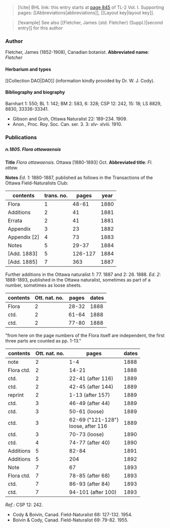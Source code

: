 > [!cite] BHL link: this entry starts at [page 845](https://www.biodiversitylibrary.org/page/33120976) of TL-2 Vol. I.
> Supporting pages: [[Abbreviations|abbreviations]], [[Layout key|layout key]].

> [!example] See also [[Fletcher, James {std. Fletcher} (Suppl.)|second entry]] for this author

### Author

Fletcher, James (1852-1908), Canadian botanist. 
**Abbreviated name**: *Fletcher*

#### Herbarium and types

[[Collection DAO|DAO]] (information kindly provided by Dr. W. J. Cody).

#### Bibliography and biography

Barnhart 1: 550; BL 1: 142; BM 2: 583, 6: 328; CSP 12: 242, 15: 18; LS 8829, 8830, 33336-33341.
- Gibson and Groh, Ottawa Naturalist 22: 189-234. 1909.
- Anon., Proc. Roy. Soc. Can. ser. 3. 3: xlv- xlviii. 1910.

### Publications

##### n.1805. Flora ottawaensis

**Title**
*Flora ottawaensis*. Ottawa \[1880-1893\] Oct.
**Abbreviated title**: *Fl. ottaw.*

**Notes**
*Ed. 1*: 1880-1887, published as follows in the Transactions of the Ottawa Field-Naturalists Club:

|contents	|trans. no.	|pages	|year|
|---	|---	|---	|---	|
|Flora	|1	|48-61	|1880|
|Additions	|2	|41	|1881|
|Errata	|2	|41	|1881|
|Appendix	|3	|23	|1882|
|Appendix \[2\]	|4	|73	|1883|
|Notes	|5	|29-37	|1884|
|\[Add. 1883\]	|5	|126-127	|1884|
|\[Add. 1885\]	|7	|363	|1887|

Further additions in the Ottawa naturalist 1: 77. 1887 and 2: 26. 1888.
*Ed. 2*: 1888-1893, published in the Ottawa naturalist, sometimes as part of a number, sometimes as loose sheets.

|contents	|Ott. nat. no.	|pages	|dates|
|---	|---	|---	|---	|
|Flora	|2	|28-32	|1888|
|ctd.	|2	|61-64	|1888|
|ctd.	|2	|77-80	|1888|

"from here on the page numbers of the Flora itself are independent, the first three parts are counted as pp. 1-13."

|contents	|Ott. nat. no.	|pages	|dates|
|---	|---	|---	|---	|
|note	|2	|1-4	|1888|
|Flora ctd.	|2	|14-21	|1888|
|ctd.	|2	|22-41 (after 116)	|1889|
|ctd.	|2	|42-45 (after 144)	|1889|
|reprint	|2	|1-13 (after 157)	|1889|
|ctd.	|3	|46-49 (after 44)	|1889|
|ctd.	|3	|50-61 (loose)	|1889|
|ctd.	|3	|62-69 ("121-128")<br/>loose, after 116	|1889|
|ctd.	|3	|70-73 (loose)	|1890|
|ctd.	|4	|74-77 (after 40)	|1890|
|Additions	|5	|82-84	|1891|
|Additions	|5	|204	|1892|
|Note	|7	|67	|1893|
|Flora ctd.	|7	|78-85 (after 68)	|1893|
|ctd.	|7	|86-93 (after 84)	|1893|
|ctd.	|7	|94-101 (after 100)	|1893|

*Ref*.: CSP 12: 242.
- Cody & Boivin, Canad. Field-Naturalist 68: 127-132. 1954.
- Boivin & Cody, Canad. Field-Naturalist 69: 79-82. 1955.

